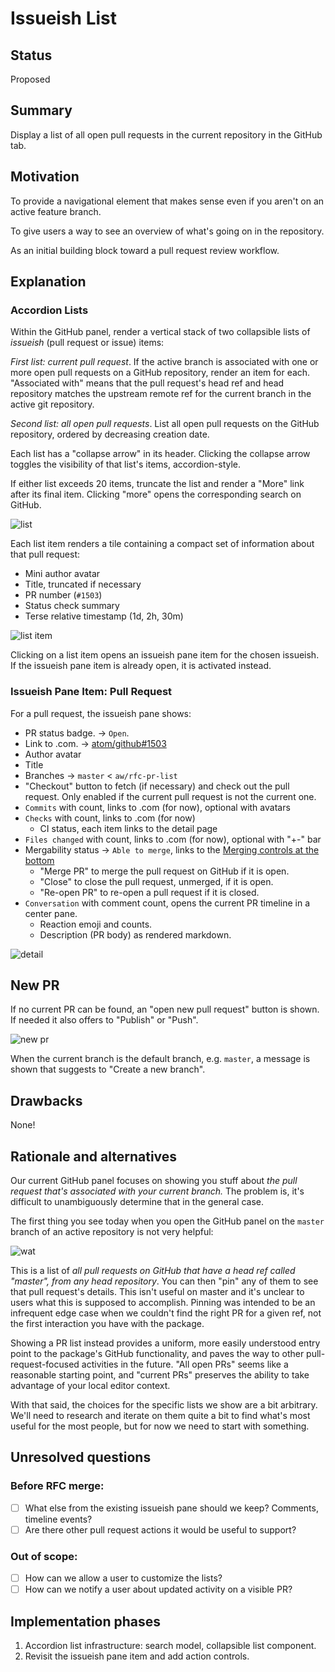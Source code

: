 # Issueish List

## Status

Proposed

## Summary

Display a list of all open pull requests in the current repository in the GitHub tab.

## Motivation

To provide a navigational element that makes sense even if you aren't on an active feature branch.

To give users a way to see an overview of what's going on in the repository.

As an initial building block toward a pull request review workflow.

## Explanation

### Accordion Lists

Within the GitHub panel, render a vertical stack of two collapsible lists of _issueish_ (pull request or issue) items:

_First list: current pull request_. If the active branch is associated with one or more open pull requests on a GitHub repository, render an item for each. "Associated with" means that the pull request's head ref and head repository matches the upstream remote ref for the current branch in the active git repository.

_Second list: all open pull requests_. List all open pull requests on the GitHub repository, ordered by decreasing creation date.

Each list has a "collapse arrow" in its header. Clicking the collapse arrow toggles the visibility of that list's items, accordion-style.

If either list exceeds 20 items, truncate the list and render a "More" link after its final item. Clicking "more" opens the corresponding search on GitHub.

![list](https://user-images.githubusercontent.com/378023/41136538-ad5c461c-6b11-11e8-9e1d-e4a674f628cd.png)

Each list item renders a tile containing a compact set of information about that pull request:

* Mini author avatar
* Title, truncated if necessary
* PR number (`#1503`)
* Status check summary
* Terse relative timestamp (1d, 2h, 30m)

![list item](https://user-images.githubusercontent.com/378023/41136622-1102db54-6b12-11e8-8b9b-49ecc45ac98f.png)

Clicking on a list item opens an issueish pane item for the chosen issueish. If the issueish pane item is already open, it is activated instead.

### Issueish Pane Item: Pull Request

For a pull request, the issueish pane shows:

* PR status badge. -> `Open`.
* Link to .com. -> [atom/github#1503](https://github.com/atom/github/pull/1503)
* Author avatar
* Title
* Branches -> `master` < `aw/rfc-pr-list`
* "Checkout" button to fetch (if necessary) and check out the pull request. Only enabled if the current pull request is not the current one.
* `Commits` with count, links to .com (for now), optional with avatars
* `Checks` with count, links to .com (for now)
  * CI status, each item links to the detail page
* `Files changed` with count, links to .com (for now), optional with "+-" bar
* Mergability status -> `Able to merge`, links to the [Merging controls at the bottom](https://github.com/atom/github/pull/1503#partial-pull-merging)
  * "Merge PR" to merge the pull request on GitHub if it is open.
  * "Close" to close the pull request, unmerged, if it is open.
  * "Re-open PR" to re-open a pull request if it is closed.
* `Conversation` with comment count, opens the current PR timeline in a center pane.
  * Reaction emoji and counts.
  * Description (PR body) as rendered markdown.

![detail](https://user-images.githubusercontent.com/378023/41140383-368c45d4-6b28-11e8-87c2-d4bc0b47fbe1.png)

## New PR

If no current PR can be found, an "open new pull request" button is shown. If needed it also offers to "Publish" or "Push".

![new pr](https://user-images.githubusercontent.com/378023/41136463-5d8dd3da-6b11-11e8-8e28-72275a691430.png)

When the current branch is the default branch, e.g. `master`, a message is shown that suggests to "Create a new branch".

## Drawbacks

None!

## Rationale and alternatives

Our current GitHub panel focuses on showing you stuff about _the pull request that's associated with your current branch._ The problem is, it's difficult to unambiguously determine that in the general case.

The first thing you see today when you open the GitHub panel on the `master` branch of an active repository is not very helpful:

![wat](https://user-images.githubusercontent.com/17565/40857603-99b92304-65a9-11e8-986e-0f14290bda8a.png)

This is a list of _all pull requests on GitHub that have a head ref called "master", from any head repository_. You can then "pin" any of them to see that pull request's details. This isn't useful on master and it's unclear to users what this is supposed to accomplish. Pinning was intended to be an infrequent edge case when we couldn't find the right PR for a given ref, not the first interaction you have with the package.

Showing a PR list instead provides a uniform, more easily understood entry point to the package's GitHub functionality, and paves the way to other pull-request-focused activities in the future. "All open PRs" seems like a reasonable starting point, and "current PRs" preserves the ability to take advantage of your local editor context.

With that said, the choices for the specific lists we show are a bit arbitrary. We'll need to research and iterate on them quite a bit to find what's most useful for the most people, but for now we need to start with something.

## Unresolved questions

### Before RFC merge:

- [ ] What else from the existing issueish pane should we keep? Comments, timeline events?
- [ ] Are there other pull request actions it would be useful to support?

### Out of scope:

- [ ] How can we allow a user to customize the lists?
- [ ] How can we notify a user about updated activity on a visible PR?

## Implementation phases

1. Accordion list infrastructure: search model, collapsible list component.
2. Revisit the issueish pane item and add action controls.
